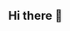 ## Hi there 👋

<!--
**GHADCOCK/GHADCOCK** is a ✨ _special_ ✨ repository because its `README.md` (this file) appears on your GitHub profile.

Here are some ideas to get you started:

- 🔭 I’m currently working on ... no
- 🌱 I’m currently learning ... no
- 👯 I’m looking to collaborate on ... no
- 🤔 I’m looking for help with ... no
- 💬 Ask me about ... anything
- 📫 How to reach me: ... email
- 😄 Pronouns: ... he/him
- ⚡ Fun fact: ... run
-->
